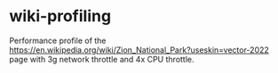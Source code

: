 # wiki-profiling

Performance profile of the https://en.wikipedia.org/wiki/Zion_National_Park?useskin=vector-2022 page with 3g network throttle and 4x CPU throttle.
